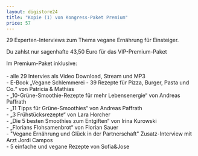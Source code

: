 ```yaml
---
layout: digistore24
title: "Kopie (1) von Kongress-Paket Premium"
price: 57
---
```

<p>29 Experten-Interviews&#xA0;zum Thema vegane Ern&#xE4;hrung f&#xFC;r Einsteiger.</p>
<p>Du zahlst nur sagenhafte 43,50&#xA0;Euro f&#xFC;r das VIP-Premium-Paket</p>
<p>Im Premium-Paket inklusive: <br><br>- alle 29 Intervies als Video Download, Stream und MP3<br>- E-Book &#x201E;Vegane Schlemmerei - 39 Rezepte f&#xFC;r Pizza, Burger, Pasta und Co.&#x201C; von Patricia &amp; Mathias<br>- &#x201E;10-Gr&#xFC;ne-Smoothie-Rezepte f&#xFC;r mehr Lebensenergie&#x201C; von Andreas Paffrath<br>- &#x201E;11 Tipps f&#xFC;r Gr&#xFC;ne-Smoothies&#x201C; von Andreas Paffrath<br>- &#x201E;3 Fr&#xFC;hst&#xFC;cksrezepte&#x201C; von Lara Horcher<br>- &#x201E;Die 5 besten Smoothies zum Entgiften&#x201C; von Irina Kurowski<br>- &#x201E;Florians Flohsamenbrot&#x201C; von Florian Sauer<br>- &quot;Vegane Ern&#xE4;hrung und Gl&#xFC;ck in der Partnerschaft&quot; Zusatz-Interview mit Arzt Jordi Campos<br>- 5 einfache und vegane Rezepte von Sofia&amp;Jose</p>